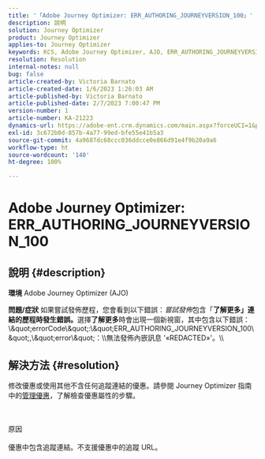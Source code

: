 ```yaml
---
title: '「Adobe Journey Optimizer: ERR_AUTHORING_JOURNEYVERSION_100」'
description: 說明
solution: Journey Optimizer
product: Journey Optimizer
applies-to: Journey Optimizer
keywords: KCS, Adobe Journey Optimizer, AJO, ERR_AUTHORING_JOURNEYVERSION_100, 發佈歷程
resolution: Resolution
internal-notes: null
bug: false
article-created-by: Victoria Barnato
article-created-date: 1/6/2023 1:26:03 AM
article-published-by: Victoria Barnato
article-published-date: 2/7/2023 7:00:47 PM
version-number: 1
article-number: KA-21223
dynamics-url: https://adobe-ent.crm.dynamics.com/main.aspx?forceUCI=1&pagetype=entityrecord&etn=knowledgearticle&id=e6469711-618d-ed11-81ac-6045bd006239
exl-id: 3c672b0d-857b-4a77-99ed-bfe55e41b5a3
source-git-commit: 4a9687dc68ccc036ddcce0e866d91e4f9b20a9a6
workflow-type: ht
source-wordcount: '140'
ht-degree: 100%

---
```


# Adobe Journey Optimizer: ERR_AUTHORING_JOURNEYVERSION_100

## 說明 {#description}

<b>環境</b>
Adobe Journey Optimizer (AJO)


<b>問題/症狀</b>
如果嘗試發佈歷程，您會看到以下錯誤：*嘗試發佈*&#x200B;包含「<b>了解更多」連結的歷程時發生錯誤。</b>選擇<b>了解更多</b>時會出現一個新視窗，其中包含以下錯誤：
\\\&quot;errorCode\\\&quot;:\\\&quot;ERR_AUTHORING_JOURNEYVERSION_100\\\&quot;,\\\&quot;error\\\&quot;：\\\無法發佈內嵌訊息 &#39;«REDACTED»&#39;。\\\

## 解決方法 {#resolution}


修改優惠或使用其他不含任何追蹤連結的優惠。請參閱 Journey Optimizer 指南中的[管理優惠](https://experienceleague.adobe.com/docs/journey-optimizer/using/offer-decisioning/managing-offers-in-the-offer-library/configure-offers/creating-personalized-offers.html?lang=en#offer-list)，了解檢查優惠屬性的步驟。


<br><br>原因<br><br>
優惠中包含追蹤連結。不支援優惠中的追蹤 URL。
